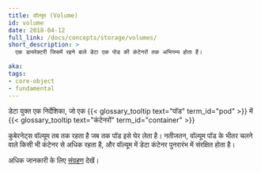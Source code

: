 ```yaml
---
title: वॉल्यूम (Volume)
id: volume
date: 2018-04-12
full_link: /docs/concepts/storage/volumes/
short_description: >
  एक डायरेक्टरी जिसमें रहने बाले डेटा एक पोड की कंटेनरों तक अभिगम्य होता हैं।

aka:
tags:
- core-object
- fundamental
---
```

 डेटा युक्त एक निर्देशिका, जो एक {{< glossary_tooltip text="पॉड" term_id="pod" >}} में {{< glossary_tooltip text="कंटेनरों" term_id="container" >}} 

<!--more-->

कुबेरनेट्स वॉल्यूम तब तक रहता है जब तक पॉड इसे घेर लेता है। नतीजतन, वॉल्यूम पॉड के भीतर चलने वाले किसी भी कंटेनर से अधिक रहता है, और वॉल्यूम में डेटा कंटेनर पुनरारंभ में संरक्षित होता है।

अधिक जानकारी के लिए [संग्रहण](/docs/concepts/storage/) देखें।
